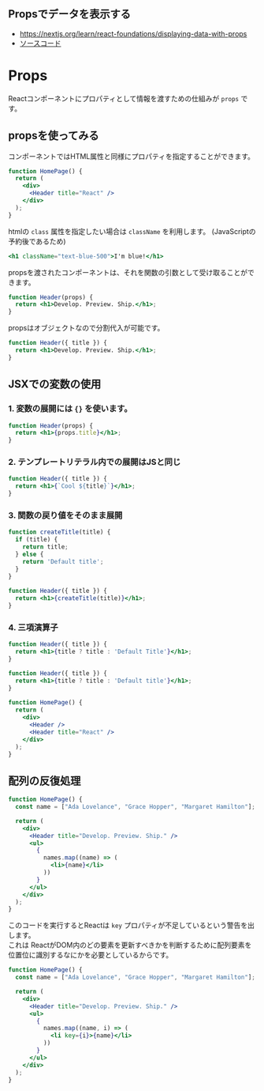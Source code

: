 Propsでデータを表示する
---

- https://nextjs.org/learn/react-foundations/displaying-data-with-props
- [ソースコード](../../react_foundations/6_displaying_data_with_props/)

# Props


Reactコンポーネントにプロパティとして情報を渡すための仕組みが `props` です。


## propsを使ってみる


コンポーネントではHTML属性と同様にプロパティを指定することができます。


```jsx
function HomePage() {
  return (
    <div>
      <Header title="React" />
    </div>
  );
}
```

htmlの `class` 属性を指定したい場合は `className` を利用します。 (JavaScriptの予約後であるため)

```jsx
<h1 className="text-blue-500">I'm blue!</h1>
```

propsを渡されたコンポーネントは、それを関数の引数として受け取ることができます。


```jsx
function Header(props) {
  return <h1>Develop. Preview. Ship.</h1>;
}
```

propsはオブジェクトなので分割代入が可能です。

```jsx
function Header({ title }) {
  return <h1>Develop. Preview. Ship.</h1>;
}
```

## JSXでの変数の使用

### 1. 変数の展開には `{}` を使います。

```jsx
function Header(props) {
  return <h1>{props.title}</h1>;
}
```

### 2. テンプレートリテラル内での展開はJSと同じ

```jsx
function Header({ title }) {
  return <h1>{`Cool ${title}`}</h1>;
}
```

### 3. 関数の戻り値をそのまま展開

```jsx
function createTitle(title) {
  if (title) {
    return title;
  } else {
    return 'Default title';
  }
}
 
function Header({ title }) {
  return <h1>{createTitle(title)}</h1>;
}
```

### 4. 三項演算子

```jsx
function Header({ title }) {
  return <h1>{title ? title : 'Default Title'}</h1>;
}
```

```jsx
function Header({ title }) {
  return <h1>{title ? title : 'Default title'}</h1>;
}
 
function HomePage() {
  return (
    <div>
      <Header />
      <Header title="React" />
    </div>
  );
}
```

## 配列の反復処理

```jsx
function HomePage() {
  const name = ["Ada Lovelance", "Grace Hopper", "Margaret Hamilton"];

  return (
    <div>
      <Header title="Develop. Preview. Ship." />
      <ul>
        {
          names.map((name) => (
            <li>{name}</li>
          ))
        }
      </ul>
    </div>
  );
}
```

このコードを実行するとReactは `key` プロパティが不足しているという警告を出します。  
これは ReactがDOM内のどの要素を更新すべきかを判断するために配列要素を位置位に識別するなにかを必要としているからです。




```jsx
function HomePage() {
  const name = ["Ada Lovelance", "Grace Hopper", "Margaret Hamilton"];

  return (
    <div>
      <Header title="Develop. Preview. Ship." />
      <ul>
        {
          names.map((name, i) => (
            <li key={i}>{name}</li>
          ))
        }
      </ul>
    </div>
  );
}
```